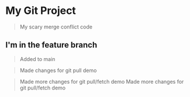 # My Git Project 

> My scary merge conflict code

## I'm in the feature branch

> Added to main

> Made changes for git pull demo

> Made more changes for git pull/fetch demo
> Made more changes for git pull/fetch demo
